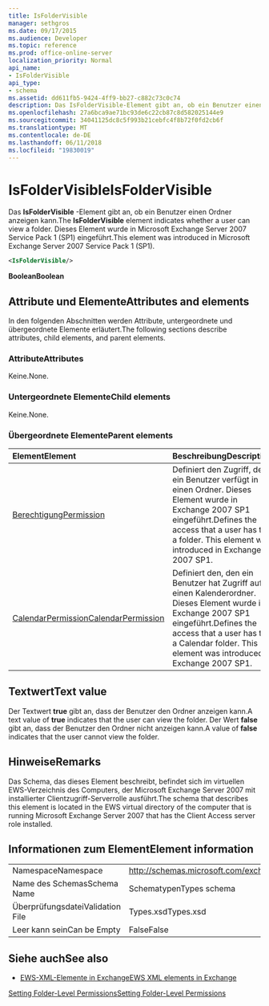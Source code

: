 ```yaml
---
title: IsFolderVisible
manager: sethgros
ms.date: 09/17/2015
ms.audience: Developer
ms.topic: reference
ms.prod: office-online-server
localization_priority: Normal
api_name:
- IsFolderVisible
api_type:
- schema
ms.assetid: dd611fb5-9424-4ff9-bb27-c882c73c0c74
description: Das IsFolderVisible-Element gibt an, ob ein Benutzer einen Ordner anzeigen kann. Dieses Element wurde in Microsoft Exchange Server 2007 Service Pack 1 (SP1) eingeführt.
ms.openlocfilehash: 27a6bca9ae71bc93de6c22cb87c8d582025144e9
ms.sourcegitcommit: 34041125dc8c5f993b21cebfc4f8b72f0fd2cb6f
ms.translationtype: MT
ms.contentlocale: de-DE
ms.lasthandoff: 06/11/2018
ms.locfileid: "19830019"
---
```

# <a name="isfoldervisible"></a><span data-ttu-id="ca7b4-104">IsFolderVisible</span><span class="sxs-lookup"><span data-stu-id="ca7b4-104">IsFolderVisible</span></span>

<span data-ttu-id="ca7b4-105">Das **IsFolderVisible** -Element gibt an, ob ein Benutzer einen Ordner anzeigen kann.</span><span class="sxs-lookup"><span data-stu-id="ca7b4-105">The **IsFolderVisible** element indicates whether a user can view a folder.</span></span> <span data-ttu-id="ca7b4-106">Dieses Element wurde in Microsoft Exchange Server 2007 Service Pack 1 (SP1) eingeführt.</span><span class="sxs-lookup"><span data-stu-id="ca7b4-106">This element was introduced in Microsoft Exchange Server 2007 Service Pack 1 (SP1).</span></span> 
  
```xml
<IsFolderVisible/>
```

 <span data-ttu-id="ca7b4-107">**Boolean**</span><span class="sxs-lookup"><span data-stu-id="ca7b4-107">**Boolean**</span></span>
## <a name="attributes-and-elements"></a><span data-ttu-id="ca7b4-108">Attribute und Elemente</span><span class="sxs-lookup"><span data-stu-id="ca7b4-108">Attributes and elements</span></span>

<span data-ttu-id="ca7b4-109">In den folgenden Abschnitten werden Attribute, untergeordnete und übergeordnete Elemente erläutert.</span><span class="sxs-lookup"><span data-stu-id="ca7b4-109">The following sections describe attributes, child elements, and parent elements.</span></span>
  
### <a name="attributes"></a><span data-ttu-id="ca7b4-110">Attribute</span><span class="sxs-lookup"><span data-stu-id="ca7b4-110">Attributes</span></span>

<span data-ttu-id="ca7b4-111">Keine.</span><span class="sxs-lookup"><span data-stu-id="ca7b4-111">None.</span></span>
  
### <a name="child-elements"></a><span data-ttu-id="ca7b4-112">Untergeordnete Elemente</span><span class="sxs-lookup"><span data-stu-id="ca7b4-112">Child elements</span></span>

<span data-ttu-id="ca7b4-113">Keine.</span><span class="sxs-lookup"><span data-stu-id="ca7b4-113">None.</span></span>
  
### <a name="parent-elements"></a><span data-ttu-id="ca7b4-114">Übergeordnete Elemente</span><span class="sxs-lookup"><span data-stu-id="ca7b4-114">Parent elements</span></span>

|<span data-ttu-id="ca7b4-115">**Element**</span><span class="sxs-lookup"><span data-stu-id="ca7b4-115">**Element**</span></span>|<span data-ttu-id="ca7b4-116">**Beschreibung**</span><span class="sxs-lookup"><span data-stu-id="ca7b4-116">**Description**</span></span>|
|:-----|:-----|
|[<span data-ttu-id="ca7b4-117">Berechtigung</span><span class="sxs-lookup"><span data-stu-id="ca7b4-117">Permission</span></span>](permission.md) <br/> |<span data-ttu-id="ca7b4-p103">Definiert den Zugriff, den ein Benutzer verfügt in einen Ordner. Dieses Element wurde in Exchange 2007 SP1 eingeführt.</span><span class="sxs-lookup"><span data-stu-id="ca7b4-p103">Defines the access that a user has to a folder. This element was introduced in Exchange 2007 SP1.</span></span>  <br/> |
|[<span data-ttu-id="ca7b4-120">CalendarPermission</span><span class="sxs-lookup"><span data-stu-id="ca7b4-120">CalendarPermission</span></span>](calendarpermission.md) <br/> |<span data-ttu-id="ca7b4-p104">Definiert den, den ein Benutzer hat Zugriff auf einen Kalenderordner. Dieses Element wurde in Exchange 2007 SP1 eingeführt.</span><span class="sxs-lookup"><span data-stu-id="ca7b4-p104">Defines the access that a user has to a Calendar folder. This element was introduced in Exchange 2007 SP1.</span></span>  <br/> |
   
## <a name="text-value"></a><span data-ttu-id="ca7b4-123">Textwert</span><span class="sxs-lookup"><span data-stu-id="ca7b4-123">Text value</span></span>

<span data-ttu-id="ca7b4-124">Der Textwert **true** gibt an, dass der Benutzer den Ordner anzeigen kann.</span><span class="sxs-lookup"><span data-stu-id="ca7b4-124">A text value of **true** indicates that the user can view the folder.</span></span> <span data-ttu-id="ca7b4-125">Der Wert **false** gibt an, dass der Benutzer den Ordner nicht anzeigen kann.</span><span class="sxs-lookup"><span data-stu-id="ca7b4-125">A value of **false** indicates that the user cannot view the folder.</span></span> 
  
## <a name="remarks"></a><span data-ttu-id="ca7b4-126">Hinweise</span><span class="sxs-lookup"><span data-stu-id="ca7b4-126">Remarks</span></span>

<span data-ttu-id="ca7b4-127">Das Schema, das dieses Element beschreibt, befindet sich im virtuellen EWS-Verzeichnis des Computers, der Microsoft Exchange Server 2007 mit installierter Clientzugriff-Serverrolle ausführt.</span><span class="sxs-lookup"><span data-stu-id="ca7b4-127">The schema that describes this element is located in the EWS virtual directory of the computer that is running Microsoft Exchange Server 2007 that has the Client Access server role installed.</span></span>
  
## <a name="element-information"></a><span data-ttu-id="ca7b4-128">Informationen zum Element</span><span class="sxs-lookup"><span data-stu-id="ca7b4-128">Element information</span></span>

|||
|:-----|:-----|
|<span data-ttu-id="ca7b4-129">Namespace</span><span class="sxs-lookup"><span data-stu-id="ca7b4-129">Namespace</span></span>  <br/> |http://schemas.microsoft.com/exchange/services/2006/types  <br/> |
|<span data-ttu-id="ca7b4-130">Name des Schemas</span><span class="sxs-lookup"><span data-stu-id="ca7b4-130">Schema Name</span></span>  <br/> |<span data-ttu-id="ca7b4-131">Schematypen</span><span class="sxs-lookup"><span data-stu-id="ca7b4-131">Types schema</span></span>  <br/> |
|<span data-ttu-id="ca7b4-132">Überprüfungsdatei</span><span class="sxs-lookup"><span data-stu-id="ca7b4-132">Validation File</span></span>  <br/> |<span data-ttu-id="ca7b4-133">Types.xsd</span><span class="sxs-lookup"><span data-stu-id="ca7b4-133">Types.xsd</span></span>  <br/> |
|<span data-ttu-id="ca7b4-134">Leer kann sein</span><span class="sxs-lookup"><span data-stu-id="ca7b4-134">Can be Empty</span></span>  <br/> |<span data-ttu-id="ca7b4-135">False</span><span class="sxs-lookup"><span data-stu-id="ca7b4-135">False</span></span>  <br/> |
   
## <a name="see-also"></a><span data-ttu-id="ca7b4-136">Siehe auch</span><span class="sxs-lookup"><span data-stu-id="ca7b4-136">See also</span></span>



- [<span data-ttu-id="ca7b4-137">EWS-XML-Elemente in Exchange</span><span class="sxs-lookup"><span data-stu-id="ca7b4-137">EWS XML elements in Exchange</span></span>](ews-xml-elements-in-exchange.md)


[<span data-ttu-id="ca7b4-138">Setting Folder-Level Permissions</span><span class="sxs-lookup"><span data-stu-id="ca7b4-138">Setting Folder-Level Permissions</span></span>](http://msdn.microsoft.com/library/c7530e86-5112-401c-b10a-9c054ae59f07%28Office.15%29.aspx)

